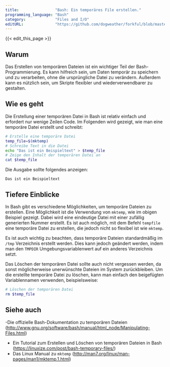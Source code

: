 ```yaml
---
title:                "Bash: Ein temporäres File erstellen."
programming_language: "Bash"
category:             "Files and I/O"
editURL:              "https://github.com/dogweather/forkful/blob/master/content/de/bash/creating-a-temporary-file.md"
---
```


{{< edit_this_page >}}

## Warum

Das Erstellen von temporären Dateien ist ein wichtiger Teil der Bash-Programmierung. Es kann hilfreich sein, um Daten temporär zu speichern und zu verarbeiten, ohne die ursprüngliche Datei zu verändern. Außerdem kann es nützlich sein, um Skripte flexibler und wiederverwendbarer zu gestalten.

## Wie es geht

Die Erstellung einer temporären Datei in Bash ist relativ einfach und erfordert nur wenige Zeilen Code. Im Folgenden wird gezeigt, wie man eine temporäre Datei erstellt und schreibt:

```Bash
# Erstelle eine temporäre Datei
temp_file=$(mktemp)
# Schreibe Text in die Datei
echo "Das ist ein Beispieltext" > $temp_file
# Zeige den Inhalt der temporären Datei an
cat $temp_file
```

Die Ausgabe sollte folgendes anzeigen:

```
Das ist ein Beispieltext
```

## Tiefere Einblicke

In Bash gibt es verschiedene Möglichkeiten, um temporäre Dateien zu erstellen. Eine Möglichkeit ist die Verwendung von `mktemp`, wie im obigen Beispiel gezeigt. Dabei wird eine eindeutige Datei mit einer zufällig generierten Nummer erstellt. Es ist auch möglich, mit dem Befehl `tempfile` eine temporäre Datei zu erstellen, die jedoch nicht so flexibel ist wie `mktemp`.

Es ist auch wichtig zu beachten, dass temporäre Dateien standardmäßig im `/tmp` Verzeichnis erstellt werden. Dies kann jedoch geändert werden, indem man den `TMPDIR` Umgebungsvariablenwert auf ein anderes Verzeichnis setzt.

Das Löschen der temporären Datei sollte auch nicht vergessen werden, da sonst möglicherweise unerwünschte Dateien im System zurückbleiben. Um die erstellte temporäre Datei zu löschen, kann man einfach den beigefügten Variablennamen verwenden, beispielsweise:

```Bash
# Löschen der temporären Datei
rm $temp_file
```

## Siehe auch

-Die offizielle Bash-Dokumentation zu temporären Dateien
(http://www.gnu.org/software/bash/manual/html_node/Manipulating-Files.html)
- Ein Tutorial zum Erstellen und Löschen von temporären Dateien in Bash
(https://linuxize.com/post/bash-temporary-files/)
- Das Linux Manual zu `mktemp` (http://man7.org/linux/man-pages/man1/mktemp.1.html)